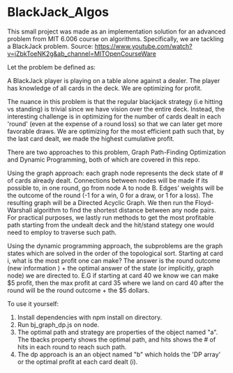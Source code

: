 # BlackJack_Algos


This small project was made as an implementation solution for an advanced problem from MIT 6.006 course on algorithms. Specifically, we are tackling a BlackJack problem.
Source: https://www.youtube.com/watch?v=jZbkToeNK2g&ab_channel=MITOpenCourseWare

Let the problem be defined as:

A BlackJack player is playing on a table alone against a dealer. The player has knowledge of all cards in the deck. We are optimizing for profit.

The nuance in this problem is that the regular blackjack strategy (i.e hitting vs standing) is trivial since we have vision over the entire deck.
Instead, the interesting challenge is in optimizing for the number of cards dealt in each 'round' (even at the expense of a round loss) so that we can later get more favorable draws. We are optimizing for the most efficient path such that, by the last card dealt, we made the highest cumulative profit.

There are two approaches to this problem, Graph Path-Finding Optimization and Dynamic Programming,  both of which are covered in this repo.

Using the graph approach: each graph node represents the deck state of # of cards already dealt. Connections between nodes will be made if its possible to, in one round, go from node A to node B. Edges' weights will be the outcome of the round (-1 for a win, 0 for a draw, or 1 for a loss). The resulting graph will be a Directed Acyclic Graph. We then run the Floyd-Warshall algorithm to find the shortest distance between any node pairs. For practical purposes, we lastly run methods to get the most profitable path starting from the undealt deck and the hit/stand stategy one would need to employ to traverse such path.

Using the dynamic programming approach, the subproblems are the graph states which are solved in the order of the topological sort. Starting at card i, what is the most profit one can make? The answer is the round outcome (new information ) + the optimal answer of the state (or implicitly, graph node) we are directed to. E.G if starting at card 40 we know we can make $5 profit, then the max profit at card 35 where we land on card 40 after the round will be the round outcome + the $5 dollars.


To use it yourself:
1. Install dependencies with npm install on directory.
2. Run bj_graph_dp.js on node.
3. The optimal path and strategy are properties of the object named "a". The tbacks property shows the optimal path, and hits shows the # of hits in each round to reach such path.
4. The dp approach is an an object named "b" which holds the 'DP array' or the optimal profit at each card dealt (i).
